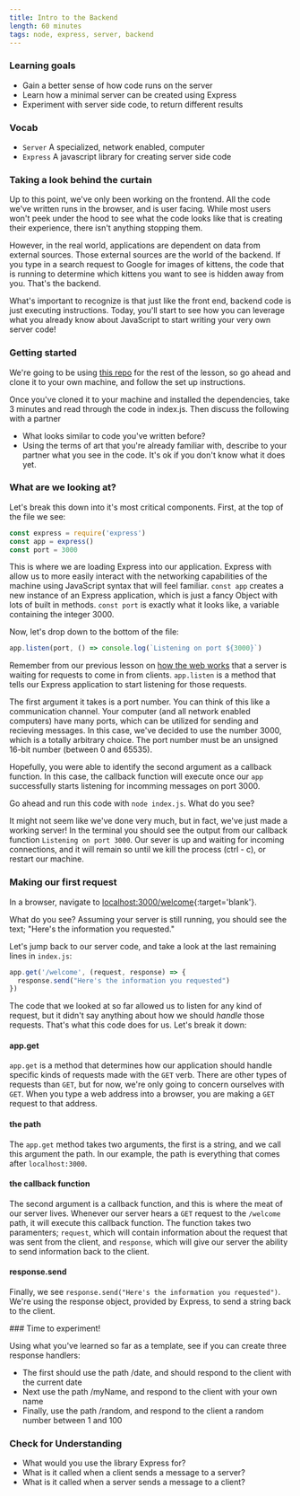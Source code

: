 ```yaml
---
title: Intro to the Backend
length: 60 minutes
tags: node, express, server, backend
---
```


### Learning goals
* Gain a better sense of how code runs on the server
* Learn how a minimal server can be created using Express
* Experiment with server side code, to return different results

### Vocab
* `Server` A specialized, network enabled, computer
* `Express` A javascript library for creating server side code

### Taking a look behind the curtain
Up to this point, we've only been working on the frontend. All the code we've
written runs in the browser, and is user facing. While most users won't peek
under the hood to see what the code looks like that is creating their
experience, there isn't anything stopping them.

However, in the real world, applications are dependent on data from external
sources. Those external sources are the world of the backend. If you type in a
search request to Google for images of kittens, the code that is running to
determine which kittens you want to see is hidden away from you. That's the
backend.

What's important to recognize is that just like the front end, backend code is
just executing instructions. Today, you'll start to see how you can leverage
what you already know about JavaScript to start writing your very own server
code!

### Getting started
We're going to be using
[this repo](https://github.com/turingschool-examples/intro-to-the-backend) for the rest of
the lesson, so go ahead and clone it to your own machine, and follow the set up
instructions. 

<section class="call-to-action">
Once you've cloned it to your machine and installed the dependencies, take 3
minutes and read through the code in index.js. Then discuss the following with a
partner

* What looks similar to code you've written before?
* Using the terms of art that you're already familiar with, describe to your
  partner what you see in the code. It's ok if you don't know what it does yet.
</section>

### What are we looking at?

Let's break this down into it's most critical components. First, at the top of
the file we see:

```javascript
const express = require('express')
const app = express()
const port = 3000
```

This is where we are loading Express into our application. Express with allow us
to more easily interact with the networking capabilities of the machine using
JavaScript syntax that will feel familiar. `const app` creates a new instance of
an Express application, which is just a fancy Object with lots of built in
methods. `const port` is exactly what it looks like, a variable containing the
integer 3000.

Now, let's drop down to the bottom of the file:

```javascript
app.listen(port, () => console.log(`Listening on port ${3000}`)
```

Remember from our previous lesson on [how the web
works](https://frontend.turing.io/lessons/module-2/how-the-web-works.html) that a
server is waiting for requests to come in from clients. `app.listen` is a method
that tells our Express application to start listening for those requests. 

The first argument it takes is a port number. You can think of this like a
communication channel. Your computer (and all network enabled computers) have
many ports, which can be utilized for sending and recieving messages. In this
case, we've decided to use the number 3000, which is a totally arbitrary choice.
The port number must be an unsigned 16-bit number (between 0 and 65535).

Hopefully, you were able to identify the second argument as a callback function.
In this case, the callback function will execute once our `app` successfully
starts listening for incomming messages on port 3000. 

Go ahead and run this code with `node index.js`. What do you see?

It might not seem like we've done very much, but in fact, we've just made a
working server! In the terminal you should see the output from our callback
function `Listening on port 3000`. Our sever is up and waiting for incoming
connections, and it will remain so until we kill the process (ctrl - c), or
restart our machine.

### Making our first request

In a browser, navigate to [localhost:3000/welcome](http://localhost:3000/welcome){:target='blank'}.

What do you see? Assuming your server is still running, you should see the text;
"Here's the information you requested."

Let's jump back to our server code, and take a look at the last remaining lines
in `index.js`:

```javascript
app.get('/welcome', (request, response) => {
  response.send("Here's the information you requested")
})
```

The code that we looked at so far allowed us to listen for any kind of request,
but it didn't say anything about how we should _handle_ those requests. That's
what this code does for us. Let's break it down:

#### app.get
`app.get` is a method that determines how our application should handle specific
kinds of requests made with the `GET` verb. There are other types of requests than `GET`, but for now,
we're only going to concern ourselves with `GET`. When you type a web address into
a browser, you are making a `GET` request to that address.

#### the path
The `app.get` method takes two arguments, the first is a string, and we call
this argument the path. In our example, the path is everything that comes after
`localhost:3000`.

#### the callback function
The second argument is a callback function, and this is where the meat of our
server lives. Whenever our server hears a `GET` request to the `/welcome` path,
it will execute this callback function. The function takes two paramenters;
`request`, which will contain information about the request that was sent from the
client, and `response`, which will give our server the ability to send
information back to the client.

#### response.send
Finally, we see `response.send("Here's the information you requested")`. We're
using the response object, provided by Express, to send a string back to the
client.

<section class="call-to-action">
### Time to experiment!

Using what you've learned so far as a template, see if you can create three
response handlers:
* The first should use the path /date, and should respond to the client with the
  current date
* Next use the path /myName, and respond to the client with your own name
* Finally, use the path /random, and respond to the client a random number
  between 1 and 100
</section>

### Check for Understanding
* What would you use the library Express for?
* What is it called when a client sends a message to a server?
* What is it called when a server sends a message to a client?
